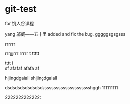 # git-test
for 饥人谷课程

yang
邬威——五十里 added and fix the bug.
gggggsgsgsss

rrrrrr

rrrjjjrrr
rrrrr
t
ttttt



tttt
i	
sf
afafaf
afafa
af



hijingdgaiall 
shijingdgaiall 

dsdsdsdsdsdsdsdssssssssssssssssssssshggh
111111111


2222222222222:
